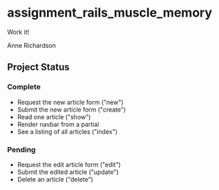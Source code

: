 # assignment_rails_muscle_memory
Work it!

Anne Richardson

## Project Status

### Complete

- Request the new article form ("new")
- Submit the new article form ("create")
- Read one article ("show")
- Render navbar from a partial
- See a listing of all articles ("index")

### Pending

- Request the edit article form ("edit")
- Submit the edited article ("update")
- Delete an article ("delete")